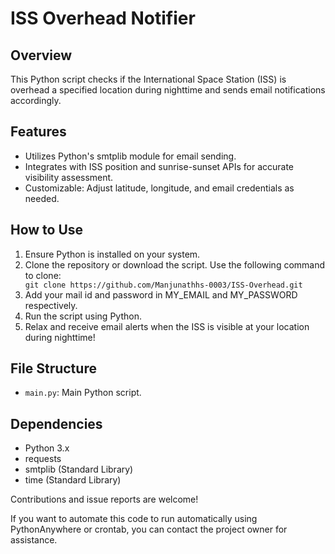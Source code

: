 <!DOCTYPE html>
<html lang="en">
<head>
    <meta charset="UTF-8">
    <meta name="viewport" content="width=device-width, initial-scale=1.0">
   
</head>
<body>
    <h1>ISS Overhead Notifier</h1>

  <h2>Overview</h2>
    <p>This Python script checks if the International Space Station (ISS) is overhead a specified location during nighttime and sends email notifications accordingly.</p>

  <h2>Features</h2>
    <ul>
        <li>Utilizes Python's smtplib module for email sending.</li>
        <li>Integrates with ISS position and sunrise-sunset APIs for accurate visibility assessment.</li>
        <li>Customizable: Adjust latitude, longitude, and email credentials as needed.</li>
    </ul>

  <h2>How to Use</h2>
<ol>
    <li>Ensure Python is installed on your system.</li>
    <li>Clone the repository or download the script. Use the following command to clone:</li>
    <code>git clone https://github.com/Manjunathhs-0003/ISS-Overhead.git</code>
    <li>Add your mail id and password in MY_EMAIL and MY_PASSWORD respectively.</li>
    <li>Run the script using Python.</li>
    <li>Relax and receive email alerts when the ISS is visible at your location during nighttime!</li>
</ol>


  <h2>File Structure</h2>
    <ul>
        <li><code>main.py</code>: Main Python script.</li>
    </ul>

   <h2>Dependencies</h2>
    <ul>
        <li>Python 3.x</li>
        <li>requests</li>
        <li>smtplib (Standard Library)</li>
        <li>time (Standard Library)</li>
    </ul>

  <p>Contributions and issue reports are welcome!</p>
  <p>If you want to automate this code to run automatically using PythonAnywhere or crontab, you can contact the project owner for assistance.</p>
</body>
</html>
